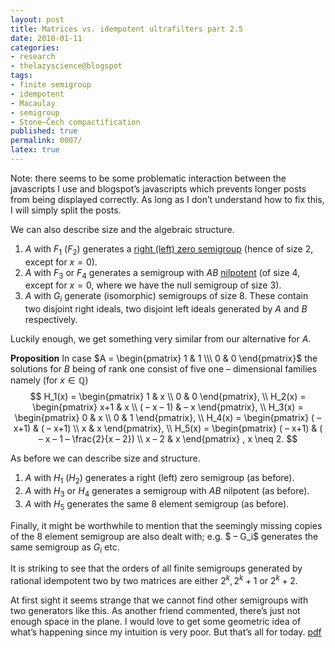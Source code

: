 ```yaml
---
layout: post
title: Matrices vs. idempotent ultrafilters part 2.5
date: 2010-01-11
categories:
- research
- thelazyscience@blogspot
tags:
- finite semigroup
- idempotent
- Macaulay
- semigroup
- Stone–Čech compactification
published: true
permalink: 0007/
latex: true
---
```


Note: there seems to be some problematic interaction between the javascripts I use and blogspot’s javascripts which prevents longer posts from being displayed correctly. As long as I don’t understand how to fix this, I will simply split the posts.

We can also describe size and the algebraic structure.

1.  $A$ with $F_1$ ($F_2$) generates a [right (left) zero semigroup](http://en.wikipedia.org/wiki/Null_semigroup) (hence of size $2$, except for $x=0$).
2.  $A$ with $F_3$ or $F_4$ generates a semigroup with $AB$ [nilpotent](http://en.wikipedia.org/wiki/Nilpotent_matrix) (of size $4$, except for $x=0$, where we have the null semigroup of size $3$).
3.  $A$ with $G_i$ generate (isomorphic) semigroups of size $8$. These contain two disjoint right ideals, two disjoint left ideals generated by $A$ and $B$ respectively.

Luckily enough, we get something very similar from our alternative for $A$.

**Proposition** In case $A = \begin{pmatrix} 1 & 1 \\\ 0 & 0 \end{pmatrix}$ the solutions for $B$ being of rank one consist of five one – dimensional families namely (for $x\in \mathbb{Q}$)
 $$
 H_1(x) = \begin{pmatrix} 1 & x \\ 0 & 0 \end{pmatrix},  \\
 H_2(x) = \begin{pmatrix} x+1 & x \\ ( – x – 1) & – x \end{pmatrix},  \\
 H_3(x) = \begin{pmatrix} 0 & x \\ 0 & 1 \end{pmatrix},  \\
 H_4(x) = \begin{pmatrix} ( – x+1) & ( – x+1) \\ x & x \end{pmatrix},  \\
 H_5(x) = \begin{pmatrix} ( – x+1) & ( – x – 1 – \frac{2}{x – 2}) \\ x – 2 & x \end{pmatrix} , x \neq 2.
 $$

As before we can describe size and structure.

1.  $A$ with $H_1$ ($H_2$) generates a right (left) zero semigroup (as before).
2.  $A$ with $H_3$ or $H_4$ generates a semigroup with $AB$ nilpotent (as before).
3.  $A$ with $H_5$ generates the same $8$ element semigroup (as before).

Finally, it might be worthwhile to mention that the seemingly missing copies of the $8$ element semigroup are also dealt with; e.g. $ – G_i$ generates the same semigroup as $G_i$ etc.

It is striking to see that the orders of all finite semigroups generated by rational idempotent two by two matrices are either $2^k,2^k + 1$ or $2^k + 2$.

At first sight it seems strange that we cannot find other semigroups with two generators like this. As another friend commented, there’s just not enough space in the plane. I would love to get some geometric idea of what’s happening since my intuition is very poor. But that’s all for today. [pdf](/assets/2010/matrices2.pdf)
